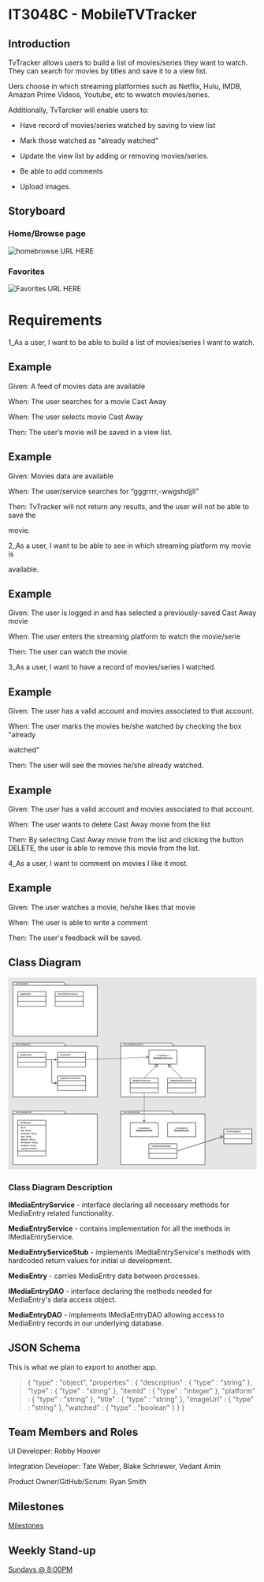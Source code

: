 # IT3048C - MobileTVTracker
## Introduction  

TvTracker allows users to build a list of movies/series they want to watch. They can search for movies by titles and save it to a view list. 

Uers choose in which streaming platformes such as Netflix, Hulu, IMDB, Amazon Prime Videos, Youtube, etc to wwatch movies/series.

Additionally, TvTarcker will enable users to:

- Have record of movies/series watched by saving to view list

- Mark those watched as "already watched"

- Update the view list by adding or removing movies/series.

- Be able to add comments 

- Upload images.




## Storyboard
### Home/Browse page
![homebrowse]() URL HERE
### Favorites
![Favorites]() URL HERE

# Requirements  

  1_As a user, I want to be able to build a list of movies/series I want to watch.

## Example

Given: A feed of movies data are available

When: The user searches for a movie Cast Away

When: The user selects movie Cast Away

Then: The user’s movie will be saved in a view list.

## Example

Given: Movies data are available

When: The user/service searches for “gggrrrr,-wwgshdjjll”

Then: TvTracker will not return any results, and the user will not be able to save the 

movie.

  2_As a user, I want to be able to see in which streaming platform my movie is 

available.

## Example

Given: The user is logged in and has selected a previously-saved Cast Away movie

When: The user enters the streaming platform to watch the movie/serie

Then: The user can watch the movie. 

  3_As a user, I want to have a record of movies/series I watched.

## Example

Given: The user has a valid account and movies associated to that account.

When: The user marks the movies he/she watched by checking the box "already 

watched"

Then: The user will see the movies he/she already watched.

## Example

Given: The user has a valid account and movies associated to that account.

When: The user wants to delete Cast Away movie from the list

Then: By selecting Cast Away movie from the list and clicking the button DELETE, the user is able to remove this movie from the list.

4_As a user, I want to comment on movies I like it most.  

## Example

Given: The user watches a movie, he/she likes that movie 

When: The user is able to write a comment

Then: The user's feedback will be saved.

## Class Diagram

![TvTrackerDiagram](https://github.com/smitty891/MobileTVTracker/blob/main/TvTrackerUML.png?raw=true)

### Class Diagram Description

**IMediaEntryService** - interface declaring all necessary methods for MediaEntry related functionality.

**MediaEntryService** - contains implementation for all the methods in IMediaEntryService.

**MediaEntryServiceStub** - implements IMediaEntryService's methods with hardcoded return values for initial ui development.

**MediaEntry** -  carries MediaEntry data between processes.

**IMediaEntryDAO** - interface declaring the methods needed for MediaEntry's data access object.

**MediaEntryDAO** - implements IMediaEntryDAO allowing access to MediaEntry records in our underlying database.


## JSON Schema

This is what we plan to export to another app.

>{
>  "type" : "object",
>  "properties" : {
>    "description" : {
>      "type" : "string"
>    },
>    "type" : {
>      "type" : "string"
>    },
>    "itemId" : {
>      "type" : "integer"
>    },
>    "platform" : {
>      "type" : "string"
>    },
>    "title" : {
>      "type" : "string"
>    },
>    "imageUrl" : {
>      "type" : "string"
>    },
>    "watched" : {
>      "type" : "boolean"
>    }
>  }
>}

## Team Members and Roles

UI Developer: Robby Hoover

Integration Developer: Tate Weber, Blake Schriewer, Vedant Amin

Product Owner/GitHub/Scrum:
Ryan Smith

## Milestones

[Milestones](https://github.com/smitty891/MobileTVTracker/projects/1)

## Weekly Stand-up

[Sundays @ 8:00PM](https://teams.microsoft.com/l/meetup-join/19%3ameeting_MGNlN2MzZTYtODZkMy00NmZkLWI0ZjMtNDQ4YjNkMmQ5NDVh%40thread.v2/0?context=%7b%22Tid%22%3a%22f5222e6c-5fc6-48eb-8f03-73db18203b63%22%2c%22Oid%22%3a%22cde19e27-29a9-4f05-b2cb-65028bb3508e%22%7d)
